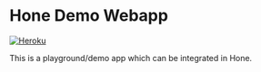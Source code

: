 # Hone Demo Webapp
[![Heroku](https://img.shields.io/badge/deployed%20to-Heroku-79589F.svg)](https://hone-demo-webapp.herokuapp.com)

This is a playground/demo app which can be integrated in Hone.